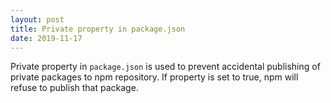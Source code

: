 ```yaml
---
layout: post
title: Private property in package.json
date: 2019-11-17
---
```


Private property in `package.json` is used to prevent accidental
publishing of private packages to npm repository. If property is set to
true, npm will refuse to publish that package.
